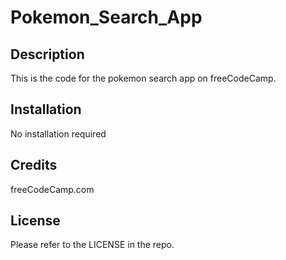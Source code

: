 # Pokemon_Search_App

## Description

This is the code for the pokemon search app on freeCodeCamp.

## Installation

No installation required

## Credits

freeCodeCamp.com

## License

Please refer to the LICENSE in the repo.